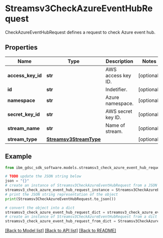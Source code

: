 # Streamsv3CheckAzureEventHubRequest

CheckAzureEventHubRequest defines a request to check Azure event hub.

## Properties

Name | Type | Description | Notes
------------ | ------------- | ------------- | -------------
**access_key_id** | **str** | AWS access key ID. | [optional] 
**id** | **str** | Indetifier. | [optional] 
**namespace** | **str** | Azure namespace. | [optional] 
**secret_key_id** | **str** | AWS secret key ID. | [optional] 
**stream_name** | **str** | Name of stream. | [optional] 
**stream_type** | [**Streamsv3StreamType**](Streamsv3StreamType.md) |  | [optional] 

## Example

```python
from ibm_gdsc_sdk_software.models.streamsv3_check_azure_event_hub_request import Streamsv3CheckAzureEventHubRequest

# TODO update the JSON string below
json = "{}"
# create an instance of Streamsv3CheckAzureEventHubRequest from a JSON string
streamsv3_check_azure_event_hub_request_instance = Streamsv3CheckAzureEventHubRequest.from_json(json)
# print the JSON string representation of the object
print(Streamsv3CheckAzureEventHubRequest.to_json())

# convert the object into a dict
streamsv3_check_azure_event_hub_request_dict = streamsv3_check_azure_event_hub_request_instance.to_dict()
# create an instance of Streamsv3CheckAzureEventHubRequest from a dict
streamsv3_check_azure_event_hub_request_from_dict = Streamsv3CheckAzureEventHubRequest.from_dict(streamsv3_check_azure_event_hub_request_dict)
```
[[Back to Model list]](../README.md#documentation-for-models) [[Back to API list]](../README.md#documentation-for-api-endpoints) [[Back to README]](../README.md)


